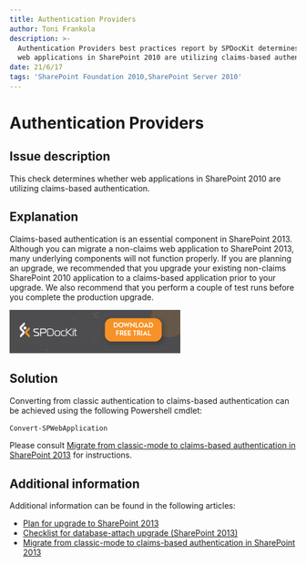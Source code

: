 ```yaml
---
title: Authentication Providers
author: Toni Frankola
description: >-
  Authentication Providers best practices report by SPDocKit determines whether
  web applications in SharePoint 2010 are utilizing claims-based authentication.
date: 21/6/17
tags: 'SharePoint Foundation 2010,SharePoint Server 2010'
---
```


# Authentication Providers

## Issue description

This check determines whether web applications in SharePoint 2010 are utilizing claims-based authentication.

## Explanation

Claims-based authentication is an essential component in SharePoint 2013. Although you can migrate a non-claims web application to SharePoint 2013, many underlying components will not function properly. If you are planning an upgrade, we recommended that you upgrade your existing non-claims SharePoint 2010 application to a claims-based application prior to your upgrade. We also recommend that you perform a couple of test runs before you complete the production upgrade.

[![Download SPDocKit](../.gitbook/assets/spdockit_download.png)](http://bit.ly/2US0Zna)

## Solution

Converting from classic authentication to claims-based authentication can be achieved using the following Powershell cmdlet:

```bash
Convert-SPWebApplication
```

Please consult [Migrate from classic-mode to claims-based authentication in SharePoint 2013](https://technet.microsoft.com/en-us/library/gg251985.aspx) for instructions.

## Additional information

Additional information can be found in the following articles:

* [Plan for upgrade to SharePoint 2013](https://technet.microsoft.com/en-us/library/cc303429.aspx)
* [Checklist for database-attach upgrade \(SharePoint 2013\)](https://technet.microsoft.com/en-us/library/ff607663.aspx)
* [Migrate from classic-mode to claims-based authentication in SharePoint 2013](https://technet.microsoft.com/en-us/library/gg251985.aspx)

